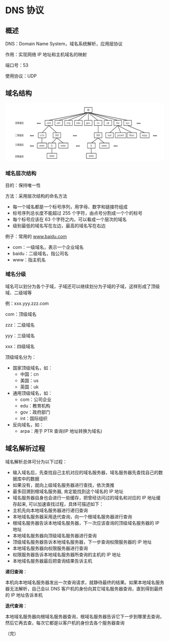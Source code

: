 # DNS 协议

## 概述

DNS：Domain Name System，域名系统解析，应用层协议

作用：实现网络 IP 地址和主机域名的映射 

端口号：53

使用协议：UDP

## 域名结构

![dns](./images/dns.png)

### 域名层次结构

目的：保持唯一性

方法：采用层次结构的命名方法

+ 每一个域名都是一个标号序列，用字母、数字和链接符组成
+ 标号序列总长度不能超过 255 个字符，由点号分割成一个个的标号
+ 每个标号应该在 63 个字符之内，可以看成一个层次的域名
+ 级别最低的域名写在左边，最高的域名写在右边

例子：常用的 www.baidu.com

+ com：一级域名，表示一个企业域名
+ baidu：二级域名，指公司名
+ www：指主机名

### 域名分级

域名可以划分为各个子域，子域还可以继续划分为子域的子域，这样形成了顶级域、二级域等

例：xxx.yyy.zzz.com

com：顶级域名

zzz：二级域名

yyy：三级域名

xxx：四级域名

顶级域名分为：

+ 国家顶级域名，如：
  + 中国：cn
  + 美国：us
  + 英国：uk
+ 通用顶级域名，如：
  + com：公司企业
  + edu：教育机构
  + gov：政府部门
  + int：国际组织
+ 反向域名，如：
  + arpa：用于 PTR 查询(IP 地址转换为域名)

## 域名解析过程

域名解析总体可分为以下过程：

+ 输入域名后，先查找自己主机对应的域名服务器，域名服务器先查找自己的数据库中的数据
+ 如果没有，就向上级域名服务器进行查找，依次类推
+ 最多回溯到根域名服务器, 肯定能找到这个域名的 IP 地址
+  域名服务器自身也会进行一些缓存，把曾经访问过的域名和对应的 IP 地址缓存起来, 可以加速查找过程，具体可描述如下：
  + 主机先向本地域名服务器进行递归查询
  + 本地域名服务器采用迭代查询，向一个根域名服务器进行查询
  + 根域名服务器告诉本地域名服务器，下一次应该查询的顶级域名服务器的 IP 地址
  + 本地域名服务器向顶级域名服务器进行查询
  + 顶级域名服务器告诉本地域名服务器，下一步查询权限服务器的 IP 地址
  + 本地域名服务器向权限服务器进行查询
  + 权限服务器告诉本地域名服务器所查询的主机的 IP 地址
  + 本地域名服务器最后把查询结果告诉主机

**递归查询**：

 本机向本地域名服务器发出一次查询请求，就静待最终的结果。如果本地域名服务器无法解析，自己会以 DNS 客户机的身份向其它域名服务器查询，直到得到最终的 IP 地址告诉本机 

**迭代查询**：

 本地域名服务器向根域名服务器查询，根域名服务器告诉它下一步到哪里去查询，然后它再去查，每次它都是以客户机的身份去各个服务器查询 

（完）





